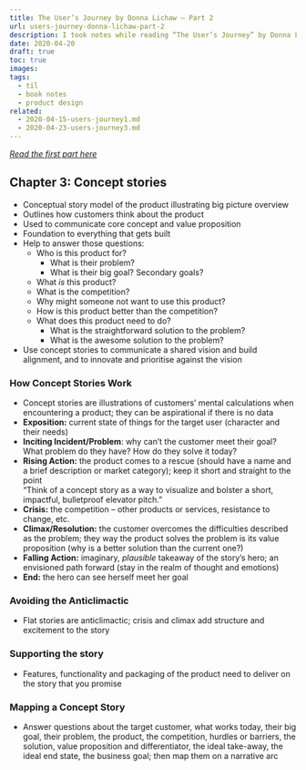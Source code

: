 ```yaml
---
title: The User’s Journey by Donna Lichaw – Part 2
url: users-journey-donna-lichaw-part-2
description: I took notes while reading “The User’s Journey” by Donna Lichaw.
date: 2020-04-20
draft: true
toc: true
images:
tags:
  - til
  - book notes
  - product design
related:
  - 2020-04-15-users-journey1.md
  - 2020-04-23-users-journey3.md
---
```

_[Read the first part here](/users-journey-donna-lichaw-part-1)_

## Chapter 3: Concept stories

- Conceptual story model of the product illustrating big picture overview
- Outlines how customers think about the product
- Used to communicate core concept and value proposition
- Foundation to everything that gets built
- Help to answer those questions:
    - Who is this product for?
        - What is their problem?
        - What is their big goal? Secondary goals?
    - What *is* this product?
    - What is the competition?
    - Why might someone not want to use this product?
    - How is this product better than the competition?
    - What does this product need to do?
        - What is the straightforward solution to the problem?
        - What is the awesome solution to the problem?
- Use concept stories to communicate a shared vision and build alignment, and to innovate and prioritise against the vision

### How Concept Stories Work

- Concept stories are illustrations of customers’ mental calculations when encountering a product; they can be aspirational if there is no data
- **Exposition:** current state of things for the target user (character and their needs)
- **Inciting Incident/Problem**: why can’t the customer meet their goal? What problem do they have? How do they solve it today?
- **Rising Action:** the product comes to a rescue (should have a name and a brief description or market category); keep it short and straight to the point\
“Think of a concept story as a way to visualize and bolster a short, impactful, bulletproof elevator pitch.”
- **Crisis:** the competition – other products or services, resistance to change, etc.
- **Climax/Resolution:** the customer overcomes the difficulties described as the problem; they way the product solves the problem is its value proposition (why is a better solution than the current one?)
- **Falling Action:** imaginary, _plausible_ takeaway of the story’s hero; an envisioned path forward (stay in the realm of thought and emotions)
- **End:** the hero can see herself meet her goal

### Avoiding the Anticlimactic

- Flat stories are anticlimactic; crisis and climax add structure and excitement to the story

### Supporting the story

- Features, functionality and packaging of the product need to deliver on the story that you promise

### Mapping a Concept Story

- Answer questions about the target customer, what works today, their big goal, their problem, the product, the competition, hurdles or barriers, the solution, value proposition and differentiator, the ideal take-away, the ideal end state, the business goal; then map them on a narrative arc